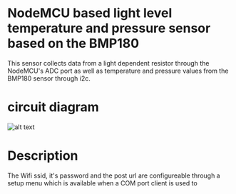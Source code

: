 # NodeMCU based light level temperature and pressure sensor based on the BMP180
 
 This sensor collects data from a light dependent resistor through the NodeMCU's ADC port as well
 as temperature and pressure values from the BMP180 sensor through i2c.
 
 circuit diagram
 ===============

![alt text](images/circuit.svg)

Description
===========
The Wifi ssid, it's password and the post url are configureable through a setup menu which is 
available when a COM port client is used to


 
 